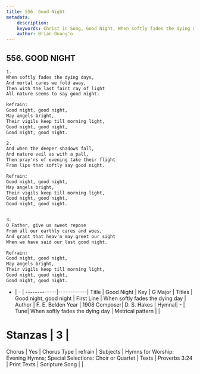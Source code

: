 ```yaml
---
title: 556. Good Night
metadata:
    description: 
    keywords: Christ in Song, Good Night, When softly fades the dying day, Good night, good night
    author: Brian Onang'o
---
```



## 556. GOOD NIGHT

```txt
1.
When softly fades the dying days,
And mortal cares we fold away,
Then with the last faint ray of light
All nature seems to say good night.

Refrain:
Good night, good night,
May angels bright,
Their vigils keep till morning light,
Good night, good night,
Good night, good night.

2.
And when the deeper shadows fall,
And nature veil as with a pall,
Then pray'rs of evening take their flight
From lips that softly say good night. 

Refrain:
Good night, good night,
May angels bright,
Their vigils keep till morning light,
Good night, good night,
Good night, good night.


3.
O Father, give us sweet repose
From all our earthly cares and woes,
And grant that heav'n may greet our sight
When we have said our last good night. 

Refrain:
Good night, good night,
May angels bright,
Their vigils keep till morning light,
Good night, good night,
Good night, good night.

```

- |   -  |
-------------|------------|
Title | Good Night |
Key | G Major |
Titles | Good night, good night |
First Line | When softly fades the dying day |
Author | F. E. Belden
Year | 1908
Composer| D. S. Hakes |
Hymnal|  - |
Tune| When softly fades the dying day |
Metrical pattern | |
# Stanzas | 3 |
Chorus | Yes |
Chorus Type | refrain |
Subjects | Hymns for Worship: Evening Hymns; Special Selections: Choir or Quartet |
Texts | Proverbs 3:24 |
Print Texts | 
Scripture Song |  |
  
